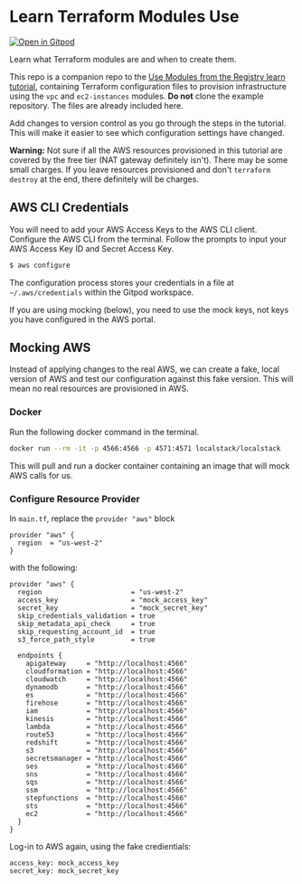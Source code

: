 # Learn Terraform Modules Use

[![Open in Gitpod](https://gitpod.io/button/open-in-gitpod.svg)](https://gitpod.io/#https://github.com/.../...)

Learn what Terraform modules are and when to create them.

This repo is a companion repo to the [Use Modules from the Registry learn tutorial](https://learn.hashicorp.com/tutorials/terraform/module-use?in=terraform/modules), containing Terraform configuration files to provision infrastructure using the `vpc` and `ec2-instances` modules. **Do not** clone the example repository. The files are already included here.

Add changes to version control as you go through the steps in the tutorial. This will make it easier to see which configuration settings have changed.

**Warning:** Not sure if all the AWS resources provisioned in this tutorial are covered by the free tier (NAT gateway definitely isn't). There may be some small charges. If you leave resources provisioned and don't `terraform destroy` at the end, there definitely will be charges.

## AWS CLI Credentials
You will need to add your AWS Access Keys to the AWS CLI client. Configure the AWS CLI from the terminal. Follow the prompts to input your AWS Access Key ID and Secret Access Key.

```bash
$ aws configure
```

The configuration process stores your credentials in a file at `~/.aws/credentials` within the Gitpod workspace.

If you are using mocking (below), you need to use the mock keys, not keys you have configured in the AWS portal.

## Mocking AWS

Instead of applying changes to the real AWS, we can create a fake, local version of AWS and test our configuration against this fake version. This will mean no real resources are provisioned in AWS.

### Docker

Run the following docker command in the terminal.

```bash
docker run --rm -it -p 4566:4566 -p 4571:4571 localstack/localstack
```

This will pull and run a docker container containing an image that will mock AWS calls for us.

### Configure Resource Provider

In `main.tf`, replace the `provider "aws"` block

```
provider "aws" {
  region  = "us-west-2"
}
```

with the following:

```
provider "aws" {
  region                      = "us-west-2"
  access_key                  = "mock_access_key"
  secret_key                  = "mock_secret_key"
  skip_credentials_validation = true
  skip_metadata_api_check     = true
  skip_requesting_account_id  = true
  s3_force_path_style         = true

  endpoints {
    apigateway     = "http://localhost:4566"
    cloudformation = "http://localhost:4566"
    cloudwatch     = "http://localhost:4566"
    dynamodb       = "http://localhost:4566"
    es             = "http://localhost:4566"
    firehose       = "http://localhost:4566"
    iam            = "http://localhost:4566"
    kinesis        = "http://localhost:4566"
    lambda         = "http://localhost:4566"
    route53        = "http://localhost:4566"
    redshift       = "http://localhost:4566"
    s3             = "http://localhost:4566"
    secretsmanager = "http://localhost:4566"
    ses            = "http://localhost:4566"
    sns            = "http://localhost:4566"
    sqs            = "http://localhost:4566"
    ssm            = "http://localhost:4566"
    stepfunctions  = "http://localhost:4566"
    sts            = "http://localhost:4566"
    ec2            = "http://localhost:4566"
  }
}
```

Log-in to AWS again, using the fake credientials:

```
access_key: mock_access_key
secret_key: mock_secret_key
```
